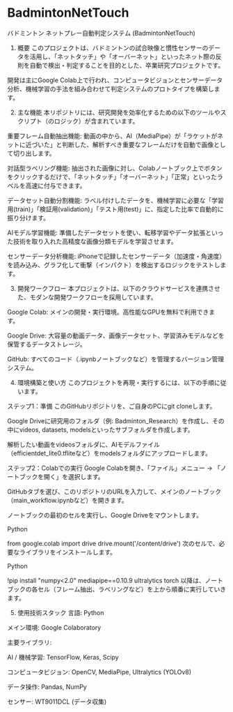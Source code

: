 # BadmintonNetTouch

バドミントン ネットプレー自動判定システム (BadmintonNetTouch)
1. 概要
このプロジェクトは、バドミントンの試合映像と慣性センサーのデータを活用し、「ネットタッチ」や「オーバーネット」といったネット際の反則を自動で検出・判定することを目的とした、卒業研究プロジェクトです。

開発は主にGoogle Colab上で行われ、コンピュータビジョンとセンサーデータ分析、機械学習の手法を組み合わせて判定システムのプロトタイプを構築します。

2. 主な機能
本リポジトリには、研究開発を効率化するための以下のツールやスクリプト（のロジック）が含まれています。

重要フレーム自動抽出機能: 動画の中から、AI（MediaPipe）が「ラケットがネットに近づいた」と判断した、解析すべき重要なフレームだけを自動で画像として切り出します。

対話型ラベリング機能: 抽出された画像に対し、Colabノートブック上でボタンをクリックするだけで、「ネットタッチ」「オーバーネット」「正常」といったラベルを高速に付与できます。

データセット自動分割機能: ラベル付けしたデータを、機械学習に必要な「学習用(train)」「検証用(validation)」「テスト用(test)」に、指定した比率で自動的に振り分けます。

AIモデル学習機能: 準備したデータセットを使い、転移学習やデータ拡張といった技術を取り入れた高精度な画像分類モデルを学習させます。

センサーデータ分析機能: iPhoneで記録したセンサーデータ（加速度・角速度）を読み込み、グラフ化して衝撃（インパクト）を検出するロジックをテストします。

3. 開発ワークフロー
本プロジェクトは、以下のクラウドサービスを連携させた、モダンな開発ワークフローを採用しています。

Google Colab: メインの開発・実行環境。高性能なGPUを無料で利用できます。

Google Drive: 大容量の動画データ、画像データセット、学習済みモデルなどを保管するデータストレージ。

GitHub: すべてのコード（.ipynbノートブックなど）を管理するバージョン管理システム。

4. 環境構築と使い方
このプロジェクトを再現・実行するには、以下の手順に従います。

ステップ1：準備
このGitHubリポジトリを、ご自身のPCにgit cloneします。

Google Driveに研究用のフォルダ（例: Badminton_Research）を作成し、その中にvideos, datasets, modelsといったサブフォルダを作成します。

解析したい動画をvideosフォルダに、AIモデルファイル（efficientdet_lite0.tfliteなど）をmodelsフォルダにアップロードします。

ステップ2：Colabでの実行
Google Colabを開き、「ファイル」メニュー → 「ノートブックを開く」を選択します。

GitHubタブを選び、このリポジトリのURLを入力して、メインのノートブック（main_workflow.ipynbなど）を開きます。

ノートブックの最初のセルを実行し、Google Driveをマウントします。

Python

from google.colab import drive
drive.mount('/content/drive')
次のセルで、必要なライブラリをインストールします。

Python

!pip install "numpy<2.0" mediapipe==0.10.9 ultralytics torch
以降は、ノートブックの各セル（フレーム抽出、ラベリングなど）を上から順番に実行していきます。

5. 使用技術スタック
言語: Python

メイン環境: Google Colaboratory

主要ライブラリ:

AI / 機械学習: TensorFlow, Keras, Scipy

コンピュータビジョン: OpenCV, MediaPipe, Ultralytics (YOLOv8)

データ操作: Pandas, NumPy

センサー: WT9011DCL (データ収集)
